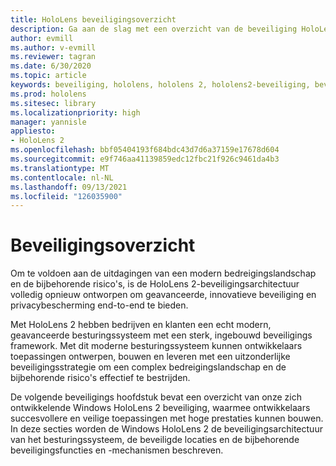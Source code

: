 ```yaml
---
title: HoloLens beveiligingsoverzicht
description: Ga aan de slag met een overzicht van de beveiliging HoloLens mixed reality apparaten.
author: evmill
ms.author: v-evmill
ms.reviewer: tagran
ms.date: 6/30/2020
ms.topic: article
keywords: beveiliging, hololens, hololens 2, hololens2-beveiliging, beveiligingsoverzicht
ms.prod: hololens
ms.sitesec: library
ms.localizationpriority: high
manager: yannisle
appliesto:
- HoloLens 2
ms.openlocfilehash: bbf05404193f684bdc43d7d6a37159e17678d604
ms.sourcegitcommit: e9f746aa41139859edc12fbc21f926c9461da4b3
ms.translationtype: MT
ms.contentlocale: nl-NL
ms.lasthandoff: 09/13/2021
ms.locfileid: "126035900"
---
```

# <a name="security-overview"></a>Beveiligingsoverzicht

Om te voldoen aan de uitdagingen van een modern bedreigingslandschap en de bijbehorende risico's, is de HoloLens 2-beveiligingsarchitectuur volledig opnieuw ontworpen om geavanceerde, innovatieve beveiliging en privacybescherming end-to-end te bieden.

Met HoloLens 2 hebben bedrijven en klanten een echt modern, geavanceerde besturingssysteem met een sterk, ingebouwd beveiligings framework. Met dit moderne besturingssysteem kunnen ontwikkelaars toepassingen ontwerpen, bouwen en leveren met een uitzonderlijke beveiligingsstrategie om een complex bedreigingslandschap en de bijbehorende risico's effectief te bestrijden. 

De volgende beveiligings hoofdstuk bevat een overzicht van onze zich ontwikkelende Windows HoloLens 2 beveiliging, waarmee ontwikkelaars succesvollere en veilige toepassingen met hoge prestaties kunnen bouwen. In deze secties worden de Windows HoloLens 2 de beveiligingsarchitectuur van het besturingssysteem, de beveiligde locaties en de bijbehorende beveiligingsfuncties en -mechanismen beschreven.
